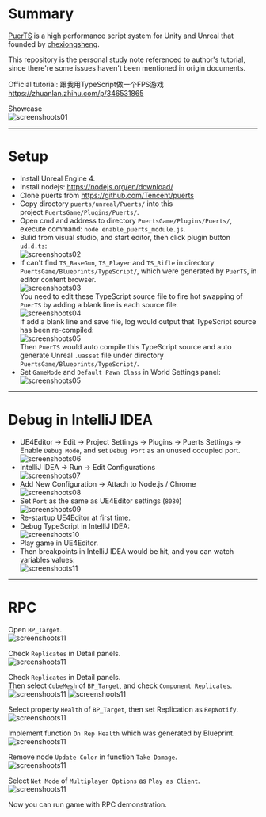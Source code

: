 # Summary

[PuerTS](https://github.com/Tencent/puerts) is a high performance script system for Unity and Unreal that founded by [chexiongsheng](https://github.com/chexiongsheng).

This repository is the personal study note referenced to author's tutorial, since there're some issues haven't been mentioned in origin documents.

Official tutorial:
跟我用TypeScript做一个FPS游戏  
https://zhuanlan.zhihu.com/p/346531865

Showcase  
![screenshoots01](./docs/screenshoots/screenshoot_1.gif)

***

# Setup

+ Install Unreal Engine 4.
+ Install nodejs: https://nodejs.org/en/download/
+ Clone puerts from https://github.com/Tencent/puerts
+ Copy directory `puerts/unreal/Puerts/` into this project:`PuertsGame/Plugins/Puerts/`.
+ Open cmd and address to directory `PuertsGame/Plugins/Puerts/`, execute command: `node enable_puerts_module.js`.
+ Bulid from visual studio, and start editor, then click plugin button `ud.d.ts`:  
![screenshoots02](./docs/screenshoots/screenshoot_2.png)
+ If can't find `TS_BaseGun`, `TS_Player` and `TS_Rifle` in directory `PuertsGame/Blueprints/TypeScript/`, which were generated by `PuerTS`, in editor content browser.  
![screenshoots03](./docs/screenshoots/screenshoot_3.png)  
You need to edit these TypeScript source file to fire hot swapping of `PuerTS` by adding a blank line is each source file.  
![screenshoots04](./docs/screenshoots/screenshoot_4.png)  
If add a blank line and save file, log would output that TypeScript source has been re-compiled:  
![screenshoots05](./docs/screenshoots/screenshoot_5.png)  
Then `PuerTS` would auto compile this TypeScript source and auto generate Unreal `.uasset` file under directory `PuertsGame/Blueprints/TypeScript/`.  
+ Set `GameMode` and `Default Pawn Class` in World Settings panel:  
![screenshoots05](./docs/screenshoots/screenshoot_5-1.png)  

***

# Debug in IntelliJ IDEA

+ UE4Editor -> Edit -> Project Settings -> Plugins -> Puerts Settings -> Enable `Debug Mode`, and set `Debug Port` as an unused occupied port.  
![screenshoots06](./docs/screenshoots/screenshoot_6.png)
+ IntelliJ IDEA -> Run -> Edit Configurations  
![screenshoots07](./docs/screenshoots/screenshoot_7.png)
+ Add New Configuration -> Attach to Node.js / Chrome  
![screenshoots08](./docs/screenshoots/screenshoot_8.png)
+ Set `Port` as the same as UE4Editor settings (`8080`)  
![screenshoots09](./docs/screenshoots/screenshoot_9.png)
+ Re-startup UE4Editor at first time.
+ Debug TypeScript in IntelliJ IDEA:  
![screenshoots10](./docs/screenshoots/screenshoot_10.png)
+ Play game in UE4Editor.
+ Then breakpoints in IntelliJ IDEA would be hit, and you can watch variables values:  
![screenshoots11](./docs/screenshoots/screenshoot_11.png)

***

# RPC

Open `BP_Target`.  
![screenshoots11](./docs/screenshoots/screenshoot_12.png)

Check `Replicates` in Detail panels.  
![screenshoots11](./docs/screenshoots/screenshoot_13.png)

Check `Replicates` in Detail panels.  
Then select `CubeMesh` of `BP_Target`, and check `Component Replicates`.  
![screenshoots11](./docs/screenshoots/screenshoot_14.png)
![screenshoots11](./docs/screenshoots/screenshoot_15.png)

Select property `Health` of `BP_Target`, then set Replication as `RepNotify`.  
![screenshoots11](./docs/screenshoots/screenshoot_16.png)

Implement function `On Rep Health` which was generated by Blueprint.  
![screenshoots11](./docs/screenshoots/screenshoot_17.png)

Remove node `Update Color` in function `Take Damage`.  
![screenshoots11](./docs/screenshoots/screenshoot_18.png)

Select `Net Mode` of `Multiplayer Options` as `Play as Client`.  
![screenshoots11](./docs/screenshoots/screenshoot_19.png)

Now you can run game with RPC demonstration.
